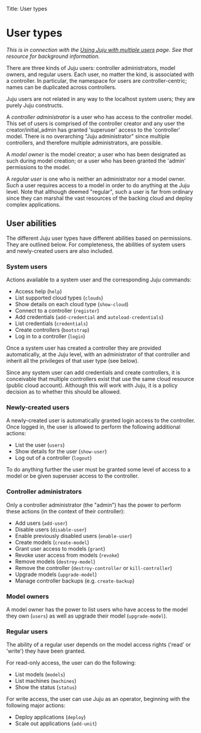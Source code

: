Title: User types

# User types

*This is in connection with the [Using Juju with multiple users][multiuser]
page. See that resource for background information.*

There are three kinds of Juju users: controller administrators, model owners,
and regular users. Each user, no matter the kind, is associated with a
controller. In particular, the namespace for users are controller-centric;
names can be duplicated across controllers.

Juju users are not related in any way to the localhost system users; they are
purely Juju constructs.

A *controller administrator* is a user who has access to the controller model.
This set of users is comprised of the controller creator and any user the
creator/initial_admin has granted 'superuser' access to the 'controller' model.
There is no overarching "Juju administrator" since multiple controllers, and
therefore multiple administrators, are possible.

A *model owner* is the model creator; a user who has been designated as such
during model creation; or a user who has been granted the 'admin' permissions
to the model.

A *regular user* is one who is neither an administrator nor a model owner. Such
a user requires access to a model in order to do anything at the Juju level.
Note that although deemed "regular", such a user is far from ordinary since
they can marshal the vast resources of the backing cloud and deploy complex
applications.

## User abilities

The different Juju user types have different abilities based on permissions.
They are outlined below. For completeness, the abilities of system users and
newly-created users are also included.

### System users

Actions available to a system user and the corresponding Juju commands:

 - Access help (`help`)
 - List supported cloud types (`clouds`)
 - Show details on each cloud type (`show-cloud`)
 - Connect to a controller (`register`)
 - Add credentials (`add-credential` and `autoload-credentials`)
 - List credentials (`credentials`)
 - Create controllers (`bootstrap`)
 - Log in to a controller (`login`)

Once a system user has created a controller they are provided automatically, at
the Juju level, with an administrator of that controller and inherit all the
privileges of that user type (see below).

Since any system user can add credentials and create controllers, it is
conceivable that multiple controllers exist that use the same cloud resource
(public cloud account). Although this will work with Juju, it is a policy
decision as to whether this should be allowed.

### Newly-created users

A newly-created user is automatically granted login access to the controller.
Once logged in, the user is allowed to perform the following additional
actions:

 - List the user (`users`)
 - Show details for the user (`show-user`)
 - Log out of a controller (`logout`)

To do anything further the user must be granted some level of access to a model
or be given superuser access to the controller.

### Controller administrators

Only a controller administrator (the "admin") has the power to perform these
actions (in the context of their controller):

 - Add users (`add-user`)
 - Disable users (`disable-user`)
 - Enable previously disabled users (`enable-user`)
 - Create models (`create-model`)
 - Grant user access to models (`grant`)
 - Revoke user access from models (`revoke`)
 - Remove models (`destroy-model`)
 - Remove the controller (`destroy-controller` or `kill-controller`)
 - Upgrade models (`upgrade-model`)
 - Manage controller backups (e.g. `create-backup`)

### Model owners

A model owner has the power to list users who have access to the model they own
(`users`) as well as upgrade their model (`upgrade-model`).

### Regular users

The ability of a regular user depends on the model access rights ('read' or
'write') they have been granted.

For read-only access, the user can do the following:

 - List models (`models`)
 - List machines (`machines`)
 - Show the status (`status`)

For write access, the user can use Juju as an operator, beginning with the
following major actions:

 - Deploy applications (`deploy`)
 - Scale out applications (`add-unit`)


<!-- LINKS -->

[multiuser]: ./multiuser.md
